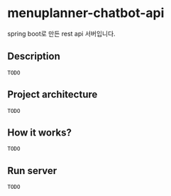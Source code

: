 # menuplanner-chatbot-api

spring boot로 만든 rest api 서버입니다.

## Description

```
TODO
```

## Project architecture

```
TODO
```

## How it works?

```
TODO
```

## Run server

```
TODO
```
